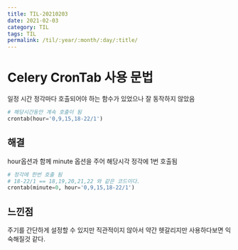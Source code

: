 ```yaml
---
title: TIL-20210203
date: 2021-02-03
category: TIL
tags: TIL
permalink: /til/:year/:month/:day/:title/
---
```


# Celery CronTab 사용 문법

일정 시간 정각마다 호출되어야 하는 함수가 있었으나 잘 동작하지 않았음

```python
# 해당시간동안 계속 호출이 됨
crontab(hour='0,9,15,18-22/1')
```

## 해결

hour옵션과 함께 minute 옵션을 주어 해당시각 정각에 1번 호출됨

```python
# 정각에 한번 호출 됨
# 18-22/1 == 18,19,20,21,22 와 같은 코드이다.
crontab(minute=0, hour='0,9,15,18-22/1')
```

## 느낀점

주기를 간단하게 설정할 수 있지만 직관적이지 않아서 약간 헷갈리지만 사용하다보면 익숙해질것 같다.
